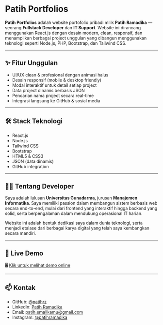 # Patih Portfolios

**Patih Portfolios** adalah website portofolio pribadi milik **Patih Ramadika** — seorang **Fullstack Developer** dan **IT Support**. Website ini dirancang menggunakan React.js dengan desain modern, clean, responsif, dan menampilkan berbagai project unggulan yang dibangun menggunakan teknologi seperti Node.js, PHP, Bootstrap, dan Tailwind CSS.

---

## ✨ Fitur Unggulan

- UI/UX clean & profesional dengan animasi halus
- Desain responsif (mobile & desktop friendly)
- Modal interaktif untuk detail setiap project
- Data project dinamis berbasis JSON
- Pencarian nama project secara real-time
- Integrasi langsung ke GitHub & sosial media

---

## 🛠️ Stack Teknologi

- React.js
- Node.js
- Tailwind CSS
- Bootstrap
- HTML5 & CSS3
- JSON (data dinamis)
- GitHub integration

---

## 🧑‍🎓 Tentang Developer

Saya adalah lulusan **Universitas Gunadarma**, jurusan **Manajemen Informatika**. Saya memiliki passion dalam membangun sistem berbasis web secara end-to-end, mulai dari frontend yang interaktif hingga backend yang solid, serta berpengalaman dalam mendukung operasional IT harian.

Website ini adalah bentuk dedikasi saya dalam dunia teknologi, serta menjadi etalase dari berbagai karya digital yang telah saya kembangkan secara mandiri.

---

## 🔗 Live Demo

🖥️ [Klik untuk melihat demo online](https://patih-portfolios.vercel.app/)

---

## 📫 Kontak

- GitHub: [@patihrz](https://github.com/patihrz)
- LinkedIn: [Patih Ramadika](https://linkedin.com/in/patih-ramadika-19b763217)
- Email: [patih.emailkamu@gmail.com](mailto:patih.emailkamu@gmail.com)
- Instagram: [@patihramadika](https://instagram.com/patihramadika)
